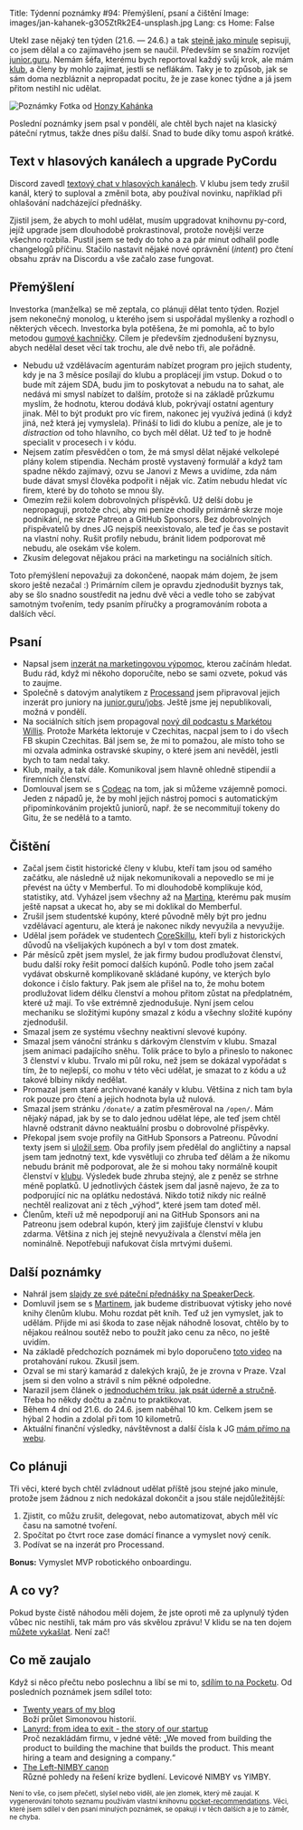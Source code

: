 Title: Týdenní poznámky #94: Přemýšlení, psaní a čištění
Image: images/jan-kahanek-g3O5ZtRk2E4-unsplash.jpg
Lang: cs
Home: False


Utekl zase nějaký ten týden (21.6. — 24.6.) a tak [stejně jako minule]({filename}2022-06-20_tydenni-poznamky-93-konference-a-dalsi-akce.md) sepisuji, co jsem dělal a co zajímavého jsem se naučil. Především se snažím rozvíjet [junior.guru](https://junior.guru/). Nemám šéfa, kterému bych reportoval každý svůj krok, ale mám [klub](https://junior.guru/club/), a členy by mohlo zajímat, jestli se neflákám. Taky je to způsob, jak se sám doma nezbláznit a nepropadat pocitu, že je zase konec týdne a já jsem přitom nestihl nic udělat.

![Poznámky]({static}/images/jan-kahanek-g3O5ZtRk2E4-unsplash.jpg)
Fotka od [Honzy Kahánka](https://unsplash.com/@honza_kahanek)

Poslední poznámky jsem psal v pondělí, ale chtěl bych najet na klasický páteční rytmus, takže dnes píšu další. Snad to bude díky tomu aspoň krátké.

## Text v hlasových kanálech a upgrade PyCordu

Discord zavedl [textový chat v hlasových kanálech](https://support.discord.com/hc/en-us/articles/4412085582359). V klubu jsem tedy zrušil kanál, který to suploval a změnil bota, aby používal novinku, například při ohlašování nadcházející přednášky.

Zjistil jsem, že abych to mohl udělat, musím upgradovat knihovnu py-cord, jejíž upgrade jsem dlouhodobě prokrastinoval, protože novější verze všechno rozbila. Pustil jsem se tedy do toho a za pár minut odhalil podle changelogů příčinu. Stačilo nastavit nějaké nové oprávnění (_intent_) pro čtení obsahu zpráv na Discordu a vše začalo zase fungovat.

## Přemýšlení

Investorka (manželka) se mě zeptala, co plánuji dělat tento týden. Rozjel jsem nekonečný monolog, u kterého jsem si uspořádal myšlenky a rozhodl o některých věcech. Investorka byla potěšena, že mi pomohla, ač to bylo metodou [gumové kachničky](https://en.wikipedia.org/wiki/Rubber_duck_debugging). Cílem je především zjednodušení byznysu, abych nedělal deset věcí tak trochu, ale dvě nebo tři, ale pořádně.

- Nebudu už vzdělávacím agenturám nabízet program pro jejich studenty, kdy je na 3 měsíce posílají do klubu a proplácejí jim vstup. Dokud o to bude mít zájem SDA, budu jim to poskytovat a nebudu na to sahat, ale nedává mi smysl nabízet to dalším, protože si na základě průzkumu myslím, že hodnotu, kterou dodává klub, pokrývají ostatní agentury jinak. Měl to být produkt pro víc firem, nakonec jej využívá jediná (i když jiná, než která jej vymyslela). Přináší to lidi do klubu a peníze, ale je to _distraction_ od toho hlavního, co bych měl dělat. Už teď to je hodně specialit v procesech i v kódu.
- Nejsem zatím přesvědčen o tom, že má smysl dělat nějaké velkolepé plány kolem stipendia. Nechám prostě vystavený formulář a když tam spadne někdo zajímavý, ozvu se Janovi z Mews a uvidíme, zda nám bude dávat smysl člověka podpořit i nějak víc. Zatím nebudu hledat víc firem, které by do tohoto se mnou šly.
- Omezím režii kolem dobrovolných příspěvků. Už delší dobu je nepropaguji, protože chci, aby mi peníze chodily primárně skrze moje podnikání, ne skrze Patreon a GitHub Sponsors. Bez dobrovolných přispěvatelů by dnes JG nejspíš neexistovalo, ale teď je čas se postavit na vlastní nohy. Rušit profily nebudu, bránit lidem podporovat mě nebudu, ale osekám vše kolem.
- Zkusím delegovat nějakou práci na marketingu na sociálních sítích.

Toto přemýšlení nepovažuji za dokončené, naopak mám dojem, že jsem skoro ještě nezačal :) Primárním cílem je opravdu zjednodušit byznys tak, aby se šlo snadno soustředit na jednu dvě věci a vedle toho se zabývat samotným tvořením, tedy psaním příručky a programováním robota a dalších věcí.

## Psaní

- Napsal jsem [inzerát na marketingovou výpomoc]({filename}2022-06-24_vypomoc-na-socialni-site.md), kterou začínám hledat. Budu rád, když mi někoho doporučíte, nebo se sami ozvete, pokud vás to zaujme.
- Společně s datovým analytikem z [Processand](https://www.processand.com/) jsem připravoval jejich inzerát pro juniory na [junior.guru/jobs](https://junior.guru/jobs/). Ještě jsme jej nepublikovali, možná v pondělí.
- Na sociálních sítích jsem propagoval [nový díl podcastu s Markétou Willis](https://junior.guru/podcast/). Protože Markéta lektoruje v Czechitas, nacpal jsem to i do všech FB skupin Czechitas. Bál jsem se, že mi to pomažou, ale místo toho se mi ozvala adminka ostravské skupiny, o které jsem ani nevěděl, jestli bych to tam nedal taky.
- Klub, maily, a tak dále. Komunikoval jsem hlavně ohledně stipendií a firemních členství.
- Domlouval jsem se s [Codeac](https://www.codeac.io/) na tom, jak si můžeme vzájemně pomoci. Jeden z nápadů je, že by mohl jejich nástroj pomoci s automatickým připomínkováním projektů juniorů, např. že se necommitují tokeny do Gitu, že se nedělá to a tamto.

## Čištění

- Začal jsem čistit historické členy v klubu, kteří tam jsou od samého začátku, ale následně už nijak nekomunikovali a nepovedlo se mi je převést na účty v Memberful. To mi dlouhodobě komplikuje kód, statistiky, atd. Vyházel jsem všechny až na [Martina](https://www.vzhurudolu.cz/), kterému pak musím ještě napsat a ukecat ho, aby se mi doklikal do Memberful.
- Zrušil jsem studentské kupóny, které původně měly být pro jednu vzdělávací agenturu, ale která je nakonec nikdy nevyužila a nevyužije.
- Udělal jsem pořádek ve studentech [CoreSkillu](https://coreskill.tech/), kteří byli z historických důvodů na všelijakých kupónech a byl v tom dost zmatek.
- Pár měsíců zpět jsem myslel, že jak firmy budou prodlužovat členství, budu další roky řešit pomocí dalších kupónů. Podle toho jsem začal vydávat obskurně komplikovaně skládané kupóny, ve kterých bylo dokonce i číslo faktury. Pak jsem ale přišel na to, že mohu botem prodlužovat lidem délku členství a mohou přitom zůstat na předplatném, které už mají. To vše extrémně zjednodušuje. Nyní jsem celou mechaniku se složitými kupóny smazal z kódu a všechny složité kupóny zjednodušil.
- Smazal jsem ze systému všechny neaktivní slevové kupóny.
- Smazal jsem vánoční stránku s dárkovým členstvím v klubu. Smazal jsem animaci padajícího sněhu. Tolik práce to bylo a přineslo to nakonec 3 členství v klubu. Trvalo mi půl roku, než jsem se dokázal vypořádat s tím, že to nejlepší, co mohu v této věci udělat, je smazat to z kódu a už takové blbiny nikdy nedělat.
- Promazal jsem staré archivované kanály v klubu. Většina z nich tam byla rok pouze pro čtení a jejich hodnota byla už nulová.
- Smazal jsem stránku `/donate/` a zatím přesměroval na `/open/`. Mám nějaký nápad, jak by se to dalo jednou udělat lépe, ale teď jsem chtěl hlavně odstranit dávno neaktuální prosbu o dobrovolné příspěvky.
- Překopal jsem svoje profily na GitHub Sponsors a Patreonu. Původní texty jsem si [uložil sem](https://gist.github.com/honzajavorek/ed2036751a65c6e6820e4c813b9d950d). Oba profily jsem předělal do angličtiny a napsal jsem tam jednotný text, kde vysvětluji co zhruba teď dělám a že nikomu nebudu bránit mě podporovat, ale že si mohou taky normálně koupit členství v [klubu](https://junior.guru/club/). Výsledek bude zhruba stejný, ale z peněz se strhne méně poplatků. U jednotlivých částek jsem dal jasně najevo, že za to podporující nic na oplátku nedostává. Nikdo totiž nikdy nic reálně nechtěl realizovat ani z těch „výhod“, které jsem tam doteď měl.
- Členům, kteří už mě nepodporují ani na GitHub Sponsors ani na Patreonu jsem odebral kupón, který jim zajišťuje členství v klubu zdarma. Většina z nich jej stejně nevyužívala a členství měla jen nominálně. Nepotřebuji nafukovat čísla mrtvými dušemi.

## Další poznámky

- Nahrál jsem [slajdy ze své páteční přednášky na SpeakerDeck](https://speakerdeck.com/honzajavorek/we-are-the-robots).
- Domluvil jsem se s [Martinem](https://www.vzhurudolu.cz/), jak budeme distribuovat výtisky jeho nové knihy členům klubu. Mohu rozdat pět knih. Teď už jen vymyslet, jak to udělám. Přijde mi asi škoda to zase nějak náhodně losovat, chtělo by to nějakou reálnou soutěž nebo to použít jako cenu za něco, no ještě uvidím.
- Na základě předchozích poznámek mi bylo doporučeno [toto video](https://www.youtube.com/watch?app=desktop&v=0DyWG1JiDYk) na protahování rukou. Zkusil jsem.
- Ozval se mi starý kamarád z dalekých krajů, že je zrovna v Praze. Vzal jsem si den volno a strávil s ním pěkné odpoledne.
- Narazil jsem článek o [jednoduchém triku, jak psát úderně a stručně](https://sive.rs/1s). Třeba ho někdy dočtu a začnu to praktikovat.
- Během 4 dní od 21.6. do 24.6. jsem naběhal 10 km. Celkem jsem se hýbal 2 hodin a zdolal při tom 10 kilometrů.
- Aktuální finanční výsledky, návštěvnost a další čísla k JG [mám přímo na webu](https://junior.guru/open/).


## Co plánuji

Tři věci, které bych chtěl zvládnout udělat příště jsou stejné jako minule, protože jsem žádnou z nich nedokázal dokončit a jsou stále nejdůležitější:

1. Zjistit, co můžu zrušit, delegovat, nebo automatizovat, abych měl víc času na samotné tvoření.
2. Spočítat po čtvrt roce zase domácí finance a vymyslet nový ceník.
3. Podívat se na inzerát pro Processand.

**Bonus:** Vymyslet MVP robotického onboardingu.


## A co vy?

Pokud byste čistě náhodou měli dojem, že jste oproti mě za uplynulý týden vůbec nic nestihli, tak mám pro vás skvělou zprávu! V klidu se na ten dojem [můžete vykašlat]({filename}2020-06-04_neni-to-zavod.md). Není zač!


## Co mě zaujalo

Když si něco přečtu nebo poslechnu a líbí se mi to, [sdílím to na Pocketu](https://getpocket.com/@honzajavorek). Od posledních poznámek jsem sdílel toto:

- [Twenty years of my blog](http://simonwillison.net/2022/Jun/12/twenty-years/#atom-entries)<br>Boží průlet Simonovou historií.
- [Lanyrd: from idea to exit - the story of our startup](https://blog.natbat.net/post/61658401806/lanyrd-from-idea-to-exit)<br>Proč nezakládám firmu, v jedné větě: „We moved from building the product to building the machine that builds the product. This meant hiring a team and designing a company.“
- [The Left-NIMBY canon](https://t.co/az0WjVgkYN?ssr=true)<br>Různé pohledy na řešení krize bydlení. Levicové NIMBY vs YIMBY.

<small>Není to vše, co jsem přečetl, slyšel nebo viděl, ale jen zlomek, který mě zaujal. K vygenerování tohoto seznamu používám vlastní knihovnu <a href="https://pypi.org/project/pocket-recommendations/">pocket-recommendations</a>. Věci, které jsem sdílel v den psaní minulých poznámek, se opakují i v těch dalších a je to záměr, ne chyba.</small>
